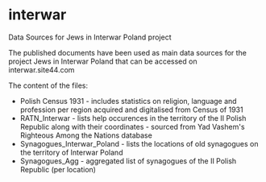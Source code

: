 # interwar
Data Sources for Jews in Interwar Poland project

The published documents have been used as main data sources for the project Jews in Interwar Poland that can be accessed on interwar.site44.com

The content of the files:
- Polish Census 1931 - includes statistics on religion, language and profession per region acquired and digitalised from Census of 1931
- RATN_Interwar - lists help occurences in the territory of the II Polish Republic along with their coordinates - sourced from Yad Vashem's Righteous Among the Nations database
- Synagogues_Interwar_Poland - lists the locations of old synagogues on the territory of Interwar Poland
- Synagogues_Agg - aggregated list of synagogues of the II Polish Republic (per location)
